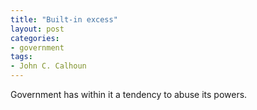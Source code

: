 ```yaml
---
title: "Built-in excess"
layout: post
categories:
- government
tags:
- John C. Calhoun
---
```


Government has within it a tendency to abuse its powers.